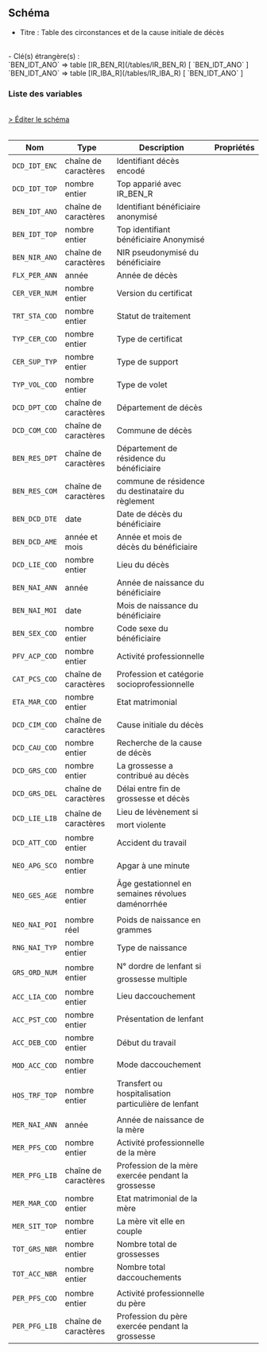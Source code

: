 ## Schéma

- Titre : Table des circonstances et de la cause initiale de décès
<br />
- Clé(s) étrangère(s) : <br />
`BEN_IDT_ANO` => table [IR_BEN_R](/tables/IR_BEN_R) [ `BEN_IDT_ANO` ]<br />
`BEN_IDT_ANO` => table [IR_IBA_R](/tables/IR_IBA_R) [ `BEN_IDT_ANO` ]<br />

### Liste des variables
<br />
<div>
    <a href="https://gitlab.com/healthdatahub/schema-snds/edit/master/schemas/Causes%20de%20d%C3%A9c%C3%A8s/KI_CCI_R.json"  
    arget="_blank" rel="noopener noreferrer">> Éditer le schéma</a>
    <OutboundLink />
</div>
<br />

Nom|Type|Description|Propriétés
-|-|-|-
`DCD_IDT_ENC`|chaîne de caractères|Identifiant décès encodé||
`DCD_IDT_TOP`|nombre entier|Top apparié avec IR_BEN_R||
`BEN_IDT_ANO`|chaîne de caractères|Identifiant bénéficiaire anonymisé||
`BEN_IDT_TOP`|nombre entier|Top identifiant bénéficiaire Anonymisé||
`BEN_NIR_ANO`|chaîne de caractères|NIR pseudonymisé du bénéficiaire||
`FLX_PER_ANN`|année|Année de décès||
`CER_VER_NUM`|nombre entier|Version du certificat||
`TRT_STA_COD`|nombre entier|Statut de traitement||
`TYP_CER_COD`|nombre entier|Type de certificat||
`CER_SUP_TYP`|nombre entier|Type de support||
`TYP_VOL_COD`|nombre entier|Type de volet||
`DCD_DPT_COD`|chaîne de caractères|Département de décès||
`DCD_COM_COD`|chaîne de caractères|Commune de décès||
`BEN_RES_DPT`|chaîne de caractères|Département de résidence du bénéficiaire||
`BEN_RES_COM`|chaîne de caractères|commune de résidence du destinataire du règlement||
`BEN_DCD_DTE`|date|Date de décès du bénéficiaire||
`BEN_DCD_AME`|année et mois|Année et mois de décès du bénéficiaire||
`DCD_LIE_COD`|nombre entier|Lieu du décès||
`BEN_NAI_ANN`|année|Année de naissance du bénéficiaire||
`BEN_NAI_MOI`|date|Mois de naissance du bénéficiaire||
`BEN_SEX_COD`|nombre entier|Code sexe du bénéficiaire||
`PFV_ACP_COD`|nombre entier|Activité professionnelle||
`CAT_PCS_COD`|chaîne de caractères|Profession et catégorie socioprofessionnelle||
`ETA_MAR_COD`|nombre entier|Etat matrimonial||
`DCD_CIM_COD`|chaîne de caractères|Cause initiale du décès||
`DCD_CAU_COD`|nombre entier|Recherche de la cause de décès||
`DCD_GRS_COD`|nombre entier|La grossesse a contribué au décès||
`DCD_GRS_DEL`|chaîne de caractères|Délai entre fin de grossesse et décès||
`DCD_LIE_LIB`|chaîne de caractères|Lieu de lévènement si mort violente||
`DCD_ATT_COD`|nombre entier|Accident du travail||
`NEO_APG_SCO`|nombre entier|Apgar à une minute||
`NEO_GES_AGE`|nombre entier|Âge gestationnel en semaines révolues daménorrhée||
`NEO_NAI_POI`|nombre réel|Poids de naissance en grammes||
`RNG_NAI_TYP`|nombre entier|Type de naissance||
`GRS_ORD_NUM`|nombre entier|N° dordre de lenfant si grossesse multiple||
`ACC_LIA_COD`|nombre entier|Lieu daccouchement||
`ACC_PST_COD`|nombre entier|Présentation de lenfant||
`ACC_DEB_COD`|nombre entier|Début du travail||
`MOD_ACC_COD`|nombre entier|Mode daccouchement||
`HOS_TRF_TOP`|nombre entier|Transfert ou hospitalisation particulière de lenfant||
`MER_NAI_ANN`|année|Année de naissance de la mère||
`MER_PFS_COD`|nombre entier|Activité professionnelle de la mère||
`MER_PFG_LIB`|chaîne de caractères|Profession de la mère exercée pendant la grossesse||
`MER_MAR_COD`|nombre entier|Etat matrimonial de la mère||
`MER_SIT_TOP`|nombre entier|La mère vit elle en couple||
`TOT_GRS_NBR`|nombre entier|Nombre total de grossesses||
`TOT_ACC_NBR`|nombre entier|Nombre total daccouchements||
`PER_PFS_COD`|nombre entier|Activité professionnelle du père||
`PER_PFG_LIB`|chaîne de caractères|Profession du père exercée pendant la grossesse||

